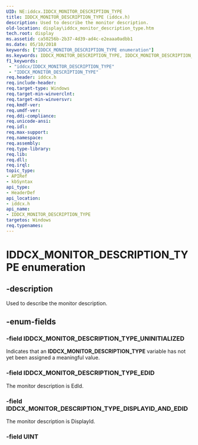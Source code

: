 ```yaml
---
UID: NE:iddcx.IDDCX_MONITOR_DESCRIPTION_TYPE
title: IDDCX_MONITOR_DESCRIPTION_TYPE (iddcx.h)
description: Used to describe the monitor description.
old-location: display\iddcx_monitor_description_type.htm
tech.root: display
ms.assetid: ca50256b-2b37-4d39-ad4c-e2eaaa0adbb1
ms.date: 05/10/2018
keywords: ["IDDCX_MONITOR_DESCRIPTION_TYPE enumeration"]
ms.keywords: IDDCX_MONITOR_DESCRIPTION_TYPE, IDDCX_MONITOR_DESCRIPTION_TYPE enumeration [Display Devices], IDDCX_MONITOR_DESCRIPTION_TYPE_DISPLAYID, IDDCX_MONITOR_DESCRIPTION_TYPE_EDID, IDDCX_MONITOR_DESCRIPTION_TYPE_UNINITIALIZED, display.iddcx_monitor_description_type, iddcx/IDDCX_MONITOR_DESCRIPTION_TYPE, iddcx/IDDCX_MONITOR_DESCRIPTION_TYPE_DISPLAYID, iddcx/IDDCX_MONITOR_DESCRIPTION_TYPE_EDID, iddcx/IDDCX_MONITOR_DESCRIPTION_TYPE_UNINITIALIZED
f1_keywords:
 - "iddcx/IDDCX_MONITOR_DESCRIPTION_TYPE"
 - "IDDCX_MONITOR_DESCRIPTION_TYPE"
req.header: iddcx.h
req.include-header: 
req.target-type: Windows
req.target-min-winverclnt: 
req.target-min-winversvr: 
req.kmdf-ver: 
req.umdf-ver: 
req.ddi-compliance: 
req.unicode-ansi: 
req.idl: 
req.max-support: 
req.namespace: 
req.assembly: 
req.type-library: 
req.lib: 
req.dll: 
req.irql: 
topic_type:
- APIRef
- kbSyntax
api_type:
- HeaderDef
api_location:
- iddcx.h
api_name:
- IDDCX_MONITOR_DESCRIPTION_TYPE
targetos: Windows
req.typenames: 
---
```


# IDDCX_MONITOR_DESCRIPTION_TYPE enumeration


## -description

Used to describe the monitor description.


## -enum-fields


### -field IDDCX_MONITOR_DESCRIPTION_TYPE_UNINITIALIZED

Indicates that an <b>IDDCX_MONITOR_DESCRIPTION_TYPE</b> variable has not yet been assigned a meaningful value.


### -field IDDCX_MONITOR_DESCRIPTION_TYPE_EDID

The monitor description is EdId.

### -field IDDCX_MONITOR_DESCRIPTION_TYPE_DISPLAYID_AND_EDID

The monitor description is DisplayId.

### -field UINT

